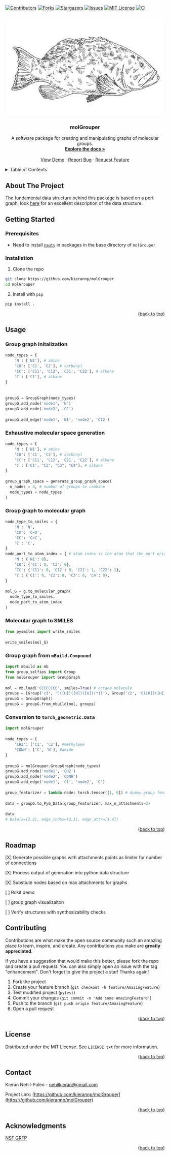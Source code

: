
<a name="readme-top"></a>

[![Contributors][contributors-shield]][contributors-url]
[![Forks][forks-shield]][forks-url]
[![Stargazers][stars-shield]][stars-url]
[![Issues][issues-shield]][issues-url]
[![MIT License][license-shield]][license-url]
[![CI](https://github.com/kierannp/molGrouper/actions/workflows/CI.yaml/badge.svg)](https://github.com/kierannp/molGrouper/actions/workflows/CI.yaml)



<!-- PROJECT LOGO -->
<br />
<div align="center">
  <a href="https://github.com/kierannp/molGrouper">
    <img src="images/grouper.jpeg" alt="Logo" width="700" height="300">
  </a>

<h3 align="center">molGrouper</h3>

  <p align="center">
    A software package for creating and manipulating graphs of molecular groups.
    <br />
    <a href="https://github.com/kierannp/molGrouper"><strong>Explore the docs »</strong></a>
    <br />
    <br />
    <a href="https://github.com/kierannp/molGrouper">View Demo</a>
    ·
    <a href="https://github.com/kierannp/molGrouper/issues">Report Bug</a>
    ·
    <a href="https://github.com/kierannp/molGrouper/issues">Request Feature</a>
  </p>
</div>



<!-- TABLE OF CONTENTS -->
<details>
  <summary>Table of Contents</summary>
  <ol>
    <li>
      <a href="#about-the-project">About The Project</a>
    </li>
    <li>
      <a href="#getting-started">Getting Started</a>
      <ul>
        <li><a href="#prerequisites">Prerequisites</a></li>
        <li><a href="#installation">Installation</a></li>
      </ul>
    </li>
    <li><a href="#usage">Usage</a></li>
    <li><a href="#roadmap">Roadmap</a></li>
    <li><a href="#contributing">Contributing</a></li>
    <li><a href="#license">License</a></li>
    <li><a href="#contact">Contact</a></li>
    <li><a href="#acknowledgments">Acknowledgments</a></li>
  </ol>
</details>



<!-- ABOUT THE PROJECT -->
## About The Project

The fundamental data structure behind this package is based on a port graph, look [here](https://doi.org/10.1017/S0960129518000270) for an excellent description of the data structure.


<!-- GETTING STARTED -->
## Getting Started

### Prerequisites

* Need to install [`nauty`](https://pallini.di.uniroma1.it/) in packages in the base directory of `molGrouper`

### Installation

1. Clone the repo
```sh
git clone https://github.com/kierannp/molGrouper
cd molGrouper
```
2. Install with `pip`
```python
pip install .
```

<p align="right">(<a href="#readme-top">back to top</a>)</p>


<!-- USAGE EXAMPLES -->
## Usage

### Group graph initalization
```python
node_types = {
    'N': ['N1'], # amine
    'CO': ['C1', 'C2'], # carbonyl
    'CC': ['C11', 'C12', 'C21', 'C22'], # alkene
    'C': ['C1'], # alkane
}


groupG = GroupGraph(node_types)
groupG.add_node('node1', 'N')
groupG.add_node('node2', 'CC')

groupG.add_edge('node1', 'N1', 'node2', 'C12')
```

### Exhaustive molecular space generation
```python
node_types = {
    'N': ['N1'], # amine
    'CO': ['C1', 'C2'], # carbonyl
    'CC': ['C11', 'C12', 'C21', 'C22'], # alkene
    'C': ['C1', "C2", "C3", "C4"], # alkane
}

group_graph_space = generate_group_graph_space(
  n_nodes = 4, # number of groups to combine
  node_types = node_types
)
```

### Group graph to molecular graph
```python
node_type_to_smiles = {
    'N': 'N',
    'CO': 'C=O',
    'CC': 'C=C',
    'C': 'C',
}
node_port_to_atom_index = { # atom index is the atom that the port originates from
    'N': {'N1': 0}, 
    'CO': {'C1': 0, 'C2': 0},
    'CC': {'C11': 0, 'C12': 0, 'C21': 1, 'C22': 1},
    'C': {'C1': 0, 'C2': 0, 'C3': 0, 'C4': 0},
}

mol_G = g.to_molecular_graph(
  node_type_to_smiles, 
  node_port_to_atom_index
)
```

### Molecular graph to SMILES
```python
from pysmiles import write_smiles

write_smiles(mol_G)
```


### Group graph from `mBuild.Compound`
```python
import mbuild as mb
from group_selfies import Group
from molGrouper import GroupGraph

mol = mb.load('CCCCCCCC', smiles=True) # octane molecule
groups = [Group('c3', 'C([H])([H])([H])(*1)'), Group('c2', 'C([H])([H])(*1)(*1)')]
groupG = GroupGraph()
groupG = groupG.from_mbuild(mol, groups)
```
### Conversion to `torch_geometric.Data`
```python
import molGrouper

node_types = {
    'CH2': ['C1', 'C2'], #methylene
    'CONH': ['C', 'N'], #amide
}

groupG = molGrouper.GroupGraph(node_types)
groupG.add_node('node1', 'CH2')
groupG.add_node('node2', 'CONH')
groupG.add_edge('node1', 'C1', 'node2', 'C')

group_featurizer = lambda node: torch.tensor([1, 0]) # dummy group featurizer

data = groupG.to_PyG_Data(group_featurizer, max_n_attachments=2)

data
# Data(x=[2,2], edge_index=[2,1], edge_attr=[1,4])
```



<p align="right">(<a href="#readme-top">back to top</a>)</p>

<!-- ROADMAP -->
## Roadmap
[X] Generate possible graphs with attachments points as limiter for number of connections 

[X] Process output of generation into python data structure

[X] Substiute nodes based on max attachments for graphs

[ ] Rdkit demo

[ ] group graph visualizaiton

[ ] Verify structures with synthesizability checks

<!-- CONTRIBUTING -->
## Contributing

Contributions are what make the open source community such an amazing place to learn, inspire, and create. Any contributions you make are **greatly appreciated**.

If you have a suggestion that would make this better, please fork the repo and create a pull request. You can also simply open an issue with the tag "enhancement".
Don't forget to give the project a star! Thanks again!

1. Fork the project
2. Create your feature branch (`git checkout -b feature/AmazingFeature`)
3. Test modified project (`pytest`)
4. Commit your changes (`git commit -m 'Add some AmazingFeature'`)
5. Push to the branch (`git push origin feature/AmazingFeature`)
6. Open a pull request

<p align="right">(<a href="#readme-top">back to top</a>)</p>



<!-- LICENSE -->
## License

Distributed under the MIT License. See `LICENSE.txt` for more information.

<p align="right">(<a href="#readme-top">back to top</a>)</p>



<!-- CONTACT -->
## Contact

Kieran Nehil-Puleo - nehilkieran@gmail.com

Project Link: [https://github.com/kierannp/molGrouper](https://github.com/kierannp/molGrouper)

<p align="right">(<a href="#readme-top">back to top</a>)</p>



<!-- ACKNOWLEDGMENTS -->
## Acknowledgments
[NSF GRFP](https://www.nsfgrfp.org/)

<p align="right">(<a href="#readme-top">back to top</a>)</p>



<!-- MARKDOWN LINKS & IMAGES -->
<!-- https://www.markdownguide.org/basic-syntax/#reference-style-links -->
[contributors-shield]: https://img.shields.io/github/contributors/kierannp/molGrouper.svg?style=for-the-badge
[contributors-url]: https://github.com/kierannp/molGrouper/graphs/contributors
[forks-shield]: https://img.shields.io/github/forks/kierannp/molGrouper.svg?style=for-the-badge
[forks-url]: https://github.com/kierannp/molGrouper/network/members
[stars-shield]: https://img.shields.io/github/stars/kierannp/molGrouper.svg?style=for-the-badge
[stars-url]: https://github.com/kierannp/molGrouper/stargazers
[issues-shield]: https://img.shields.io/github/issues/kierannp/molGrouper.svg?style=for-the-badge
[issues-url]: https://github.com/kierannp/molGrouper/issues
[license-shield]: https://img.shields.io/badge/License-MIT-yellow.svg
[license-url]: https://github.com/kierannp/molGrouper/blob/master/LICENSE.txt
